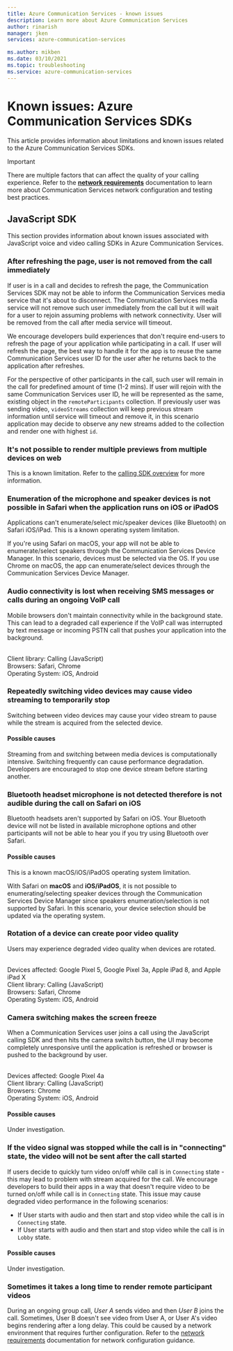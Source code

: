 ```yaml
---
title: Azure Communication Services - known issues
description: Learn more about Azure Communication Services
author: rinarish
manager: jken
services: azure-communication-services

ms.author: mikben
ms.date: 03/10/2021
ms.topic: troubleshooting
ms.service: azure-communication-services
---
```


# Known issues: Azure Communication Services SDKs
This article provides information about limitations and known issues related to the Azure Communication Services SDKs.

> [!IMPORTANT]
> There are multiple factors that can affect the quality of your calling experience. Refer to the **[network requirements](https://docs.microsoft.com/azure/communication-services/concepts/voice-video-calling/network-requirements)** documentation to learn more about Communication Services network configuration and testing best practices.


## JavaScript SDK

This section provides information about known issues associated with JavaScript voice and video calling SDKs in Azure Communication Services.

### After refreshing the page, user is not removed from the call immediately 
If user is in a call and decides to refresh the page, the Communication Services SDK may not be able to inform the Communication Services media service that it's about to disconnect. The Communication Services media service will not remove such user immediately from the call but it will wait for a user to rejoin assuming problems with network connectivity. User will be removed from the call after media service will timeout.

We encourage developers build experiences that don't require end-users to refresh the page of your application while participating in a call. If user will refresh the page, the best way to handle it for the app is to reuse the same Communication Services user ID for the user after he returns back to the application after refreshes.

For the perspective of other participants in the call, such user will remain in the call for predefined amount of time (1-2 mins). 
If user will rejoin with the same Communication Services user ID, he will be represented as the same, existing object in the `remoteParticipants` collection.
If previously user was sending video, `videoStreams` collection will keep previous stream information until service will timeout and remove it, in this scenario application may decide to observe any new streams added to the collection and render one with highest `id`. 


### It's not possible to render multiple previews from multiple devices on web
This is a known limitation. Refer to the [calling SDK overview](https://docs.microsoft.com/azure/communication-services/concepts/voice-video-calling/calling-sdk-features) for more information.

### Enumeration of the microphone and speaker devices is not possible in Safari when the application runs on iOS or iPadOS 
Applications can't enumerate/select mic/speaker devices (like Bluetooth) on Safari iOS/iPad. This is a known operating system limitation.

If you're using Safari on macOS, your app will not be able to enumerate/select speakers through the Communication Services Device Manager. In this scenario, devices must be selected via the OS. If you use Chrome on macOS, the app can enumerate/select devices through the Communication Services Device Manager.

### Audio connectivity is lost when receiving SMS messages or calls during an ongoing VoIP call
Mobile browsers don't maintain connectivity while in the background state. This can lead to a degraded call experience if the VoIP call was interrupted by text message or incoming PSTN call that pushes your application into the background.

<br/>Client library: Calling (JavaScript)
<br/>Browsers: Safari, Chrome
<br/>Operating System: iOS, Android

### Repeatedly switching video devices may cause video streaming to temporarily stop

Switching between video devices may cause your video stream to pause while the stream is acquired from the selected device.

#### Possible causes
Streaming from and switching between media devices is computationally intensive. Switching frequently can cause performance degradation. Developers are encouraged to stop one device stream before starting another.

### Bluetooth headset microphone is not detected therefore is not audible during the call on Safari on iOS
Bluetooth headsets aren't supported by Safari on iOS. Your Bluetooth device will not be listed in available microphone options and other participants will not be able to hear you if you try using Bluetooth over Safari.

#### Possible causes
This is a known macOS/iOS/iPadOS operating system limitation. 

With Safari on **macOS** and **iOS/iPadOS**, it is not possible to enumerating/selecting speaker devices through the Communication Services Device Manager since speakers enumeration/selection is not supported by Safari. In this scenario, your device selection should be updated via the operating system.

### Rotation of a device can create poor video quality
Users may experience degraded video quality when devices are rotated.

<br/>Devices affected: Google Pixel 5, Google Pixel 3a, Apple iPad 8, and Apple iPad X
<br/>Client library: Calling (JavaScript)
<br/>Browsers: Safari, Chrome
<br/>Operating System: iOS, Android


### Camera switching makes the screen freeze 
When a Communication Services user joins a call using the JavaScript calling SDK and then hits the camera switch button, the UI may become completely unresponsive until the application is refreshed or browser is pushed to the background by user.

<br/>Devices affected: Google Pixel 4a
<br/>Client library: Calling (JavaScript)
<br/>Browsers: Chrome
<br/>Operating System: iOS, Android


#### Possible causes
Under investigation.

### If the video signal was stopped while the call is in "connecting" state, the video will not be sent after the call started 
If users decide to quickly turn video on/off while call is in `Connecting` state - this may lead to problem with stream acquired for the call. We encourage developers to build their apps in a way that doesn't require video to be turned on/off while call is in `Connecting` state. This issue may cause degraded video performance in the following scenarios:

 - If User starts with audio and then start and stop video while the call is in `Connecting` state.
 - If User starts with audio and then start and stop video while the call is in `Lobby` state.


#### Possible causes
Under investigation.

###  Sometimes it takes a long time to render remote participant videos
During an ongoing group call, _User A_ sends video and then _User B_ joins the call. Sometimes, User B doesn't see video from User A, or User A's video begins rendering after a long delay. This could be caused by a network environment that requires further configuration. Refer to the [network requirements](https://docs.microsoft.com/azure/communication-services/concepts/voice-video-calling/network-requirements) documentation for network configuration guidance.
